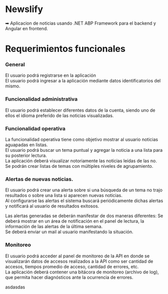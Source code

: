 # Newslify
➡ Aplicacion de noticias usando .NET ABP Framework para el backend y Angular en frontend. 

# Requerimientos funcionales

### General
El usuario podrá registrarse en la aplicación   
El usuario podrá ingresar a la aplicación mediante datos identificatorios del mismo.

### Funcionalidad administrativa
El usuario podrá establecer diferentes datos de la cuenta, siendo uno de ellos el idioma preferido de las noticias visualizadas.

### Funcionalidad operativa  
La funcionalidad operativa tiene como objetivo mostrar al usuario noticias aguapadas en listas.  
El usuario podrá buscar un tema puntual y agregar la noticia a una lista para su posterior lectura.  
La aplicación deberá visualizar notoriamente las noticias leídas de las no.   
Se podrán crear listas de temas con múltiples niveles de agrupamiento.   

### Alertas de nuevas noticias.
El usuario podrá crear una alerta sobre si una búsqueda de un tema no trajo resultados o sobre una lista si aparecen nuevas noticias.   
Al configurarse las alertas el sistema buscará periódicamente dichas alertas y notificará al usuario de resultados exitosos.

Las alertas generadas se deberán manifestar de dos maneras diferentes:
Se deberá mostrar en un área de notificación en el panel de lectura, la información de las alertas de la última semana.   
Se deberá enviar un mail al usuario manifestando la situación.

### Monitoreo
El usuario podrá acceder al panel de monitoreo de la API en donde se visualizarán datos de accesos realizados a la API como ser cantidad de accesos, tiempos promedio de acceso, cantidad de errores, etc.   
La aplicación deberá contener una bitácora de monitoreo (archivo de log), que permita hacer diagnósticos ante la ocurrencia de errores.

asdasdas 

